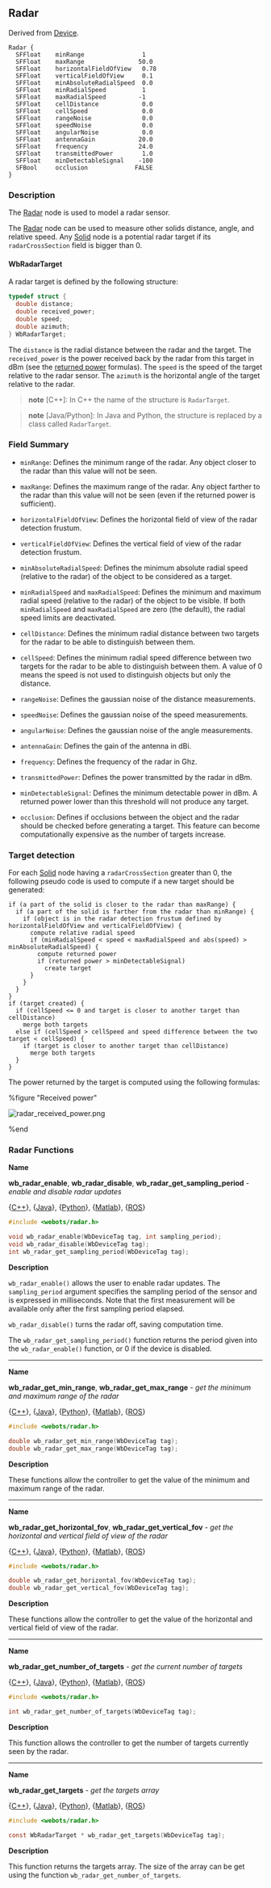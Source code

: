 ## Radar

Derived from [Device](device.md).

```
Radar {
  SFFloat    minRange                1
  SFFloat    maxRange               50.0
  SFFloat    horizontalFieldOfView   0.78
  SFFloat    verticalFieldOfView     0.1
  SFFloat    minAbsoluteRadialSpeed  0.0
  SFFloat    minRadialSpeed          1
  SFFloat    maxRadialSpeed         -1
  SFFloat    cellDistance            0.0
  SFFloat    cellSpeed               0.0
  SFFloat    rangeNoise              0.0
  SFFloat    speedNoise              0.0
  SFFloat    angularNoise            0.0
  SFFloat    antennaGain            20.0
  SFFloat    frequency              24.0
  SFFloat    transmittedPower        1.0
  SFFloat    minDetectableSignal    -100
  SFBool     occlusion             FALSE
}
```

### Description

The [Radar](#radar) node is used to model a radar sensor.

The [Radar](#radar) node can be used to measure other solids distance, angle,
and relative speed. Any [Solid](solid.md) node is a potential radar target if
its `radarCrossSection` field is bigger than 0.

#### WbRadarTarget

A radar target is defined by the following structure:

```c
typedef struct {
  double distance;
  double received_power;
  double speed;
  double azimuth;
} WbRadarTarget;
```

The `distance` is the radial distance between the radar and the target. The
`received_power` is the power received back by the radar from this target in dBm
(see the [returned power](#received-power) formulas). The `speed` is the speed
of the target relative to the radar sensor. The `azimuth` is the horizontal
angle of the target relative to the radar.

> **note** [C++]:
In C++ the name of the structure is `RadarTarget`.

> **note** [Java/Python]:
In Java and Python, the structure is replaced by a class called `RadarTarget`.

### Field Summary

- `minRange`: Defines the minimum range of the radar. Any object closer to the
radar than this value will not be seen.

- `maxRange`: Defines the maximum range of the radar. Any object farther to the
radar than this value will not be seen (even if the returned power is
sufficient).

- `horizontalFieldOfView`: Defines the horizontal field of view of the radar
detection frustum.

- `verticalFieldOfView`: Defines the vertical field of view of the radar detection
frustum.

- `minAbsoluteRadialSpeed`: Defines the minimum absolute radial speed (relative to
the radar) of the object to be considered as a target.

- `minRadialSpeed` and `maxRadialSpeed`: Defines the minimum and maximum radial
speed (relative to the radar) of the object to be visible. If both
`minRadialSpeed` and `maxRadialSpeed` are zero (the default), the radial speed
limits are deactivated.

- `cellDistance`: Defines the minimum radial distance between two targets for the
radar to be able to distinguish between them.

- `cellSpeed`: Defines the minimum radial speed difference between two targets for
the radar to be able to distinguish between them. A value of 0 means the speed
is not used to distinguish objects but only the distance.

- `rangeNoise`: Defines the gaussian noise of the distance measurements.

- `speedNoise`: Defines the gaussian noise of the speed measurements.

- `angularNoise`: Defines the gaussian noise of the angle measurements.

- `antennaGain`: Defines the gain of the antenna in dBi.

- `frequency`: Defines the frequency of the radar in Ghz.

- `transmittedPower`: Defines the power transmitted by the radar in dBm.

- `minDetectableSignal`: Defines the minimum detectable power in dBm. A returned
power lower than this threshold will not produce any target.

- `occlusion`: Defines if occlusions between the object and the radar should be
checked before generating a target. This feature can become computationally
expensive as the number of targets increase.

### Target detection

For each [Solid](solid.md) node having a `radarCrossSection` greater than 0, the
following pseudo code is used to compute if a new target should be generated:

```
if (a part of the solid is closer to the radar than maxRange) {
  if (a part of the solid is farther from the radar than minRange) {
    if (object is in the radar detection frustum defined by horizontalFieldOfView and verticalFieldOfView) {
      compute relative radial speed
      if (minRadialSpeed < speed < maxRadialSpeed and abs(speed) > minAbsoluteRadialSpeed) {
        compute returned power
        if (returned power > minDetectableSignal)
          create target
      }
    }
  }
}
if (target created) {
  if (cellSpeed <= 0 and target is closer to another target than cellDistance)
    merge both targets
  else if (cellSpeed > cellSpeed and speed difference between the two target < cellSpeed) {
    if (target is closer to another target than cellDistance)
      merge both targets
  }
}
```

The power returned by the target is computed using the following formulas:

%figure "Received power"

![radar_received_power.png](images/radar_received_power.png)

%end

### Radar Functions

**Name**

**wb\_radar\_enable**, **wb\_radar\_disable**, **wb\_radar\_get\_sampling\_period** - *enable and disable radar updates*

{[C++](cpp-api.md#cpp_radar)}, {[Java](java-api.md#java_radar)}, {[Python](python-api.md#python_radar)}, {[Matlab](matlab-api.md#matlab_radar)}, {[ROS](ros-api.md)}

```c
#include <webots/radar.h>

void wb_radar_enable(WbDeviceTag tag, int sampling_period);
void wb_radar_disable(WbDeviceTag tag);
int wb_radar_get_sampling_period(WbDeviceTag tag);
```

**Description**

`wb_radar_enable()` allows the user to enable radar updates.
The `sampling_period` argument specifies the sampling period of the sensor and is expressed in milliseconds.
Note that the first measurement will be available only after the first sampling period elapsed.

`wb_radar_disable()` turns the radar off, saving computation time.

The `wb_radar_get_sampling_period()` function returns the period given into the
`wb_radar_enable()` function, or 0 if the device is disabled.

---

**Name**

**wb\_radar\_get\_min\_range**, **wb\_radar\_get\_max\_range** - *get the minimum and maximum range of the radar*

{[C++](cpp-api.md#cpp_radar)}, {[Java](java-api.md#java_radar)}, {[Python](python-api.md#python_radar)}, {[Matlab](matlab-api.md#matlab_radar)}, {[ROS](ros-api.md)}

```c
#include <webots/radar.h>

double wb_radar_get_min_range(WbDeviceTag tag);
double wb_radar_get_max_range(WbDeviceTag tag);
```

**Description**

These functions allow the controller to get the value of the minimum and maximum
range of the radar.

---

**Name**

**wb\_radar\_get\_horizontal\_fov**, **wb\_radar\_get\_vertical\_fov** - *get the horizontal and vertical field of view of the radar*

{[C++](cpp-api.md#cpp_radar)}, {[Java](java-api.md#java_radar)}, {[Python](python-api.md#python_radar)}, {[Matlab](matlab-api.md#matlab_radar)}, {[ROS](ros-api.md)}

```c
#include <webots/radar.h>

double wb_radar_get_horizontal_fov(WbDeviceTag tag);
double wb_radar_get_vertical_fov(WbDeviceTag tag);
```

**Description**

These functions allow the controller to get the value of the horizontal and
vertical field of view of the radar.

---

**Name**

**wb\_radar\_get\_number\_of\_targets** - *get the current number of targets*

{[C++](cpp-api.md#cpp_radar)}, {[Java](java-api.md#java_radar)}, {[Python](python-api.md#python_radar)}, {[Matlab](matlab-api.md#matlab_radar)}, {[ROS](ros-api.md)}

```c
#include <webots/radar.h>

int wb_radar_get_number_of_targets(WbDeviceTag tag);
```

**Description**

This function allows the controller to get the number of targets currently seen
by the radar.

---

**Name**

**wb\_radar\_get\_targets** - *get the targets array*

{[C++](cpp-api.md#cpp_radar)}, {[Java](java-api.md#java_radar)}, {[Python](python-api.md#python_radar)}, {[Matlab](matlab-api.md#matlab_radar)}, {[ROS](ros-api.md)}

```c
#include <webots/radar.h>

const WbRadarTarget * wb_radar_get_targets(WbDeviceTag tag);
```

**Description**

This function returns the targets array. The size of the array can be get using
the function `wb_radar_get_number_of_targets`.
